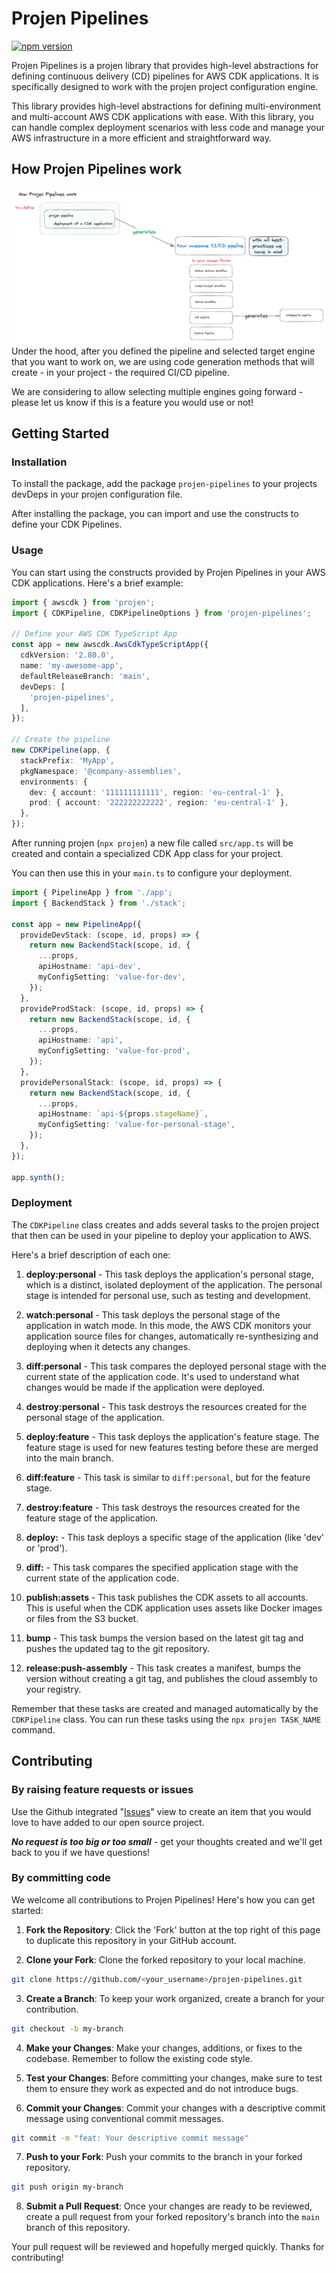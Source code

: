 # Projen Pipelines

[![npm version](https://badge.fury.io/js/projen-pipelines.svg)](https://www.npmjs.com/package/projen-pipelines)


Projen Pipelines is a projen library that provides high-level abstractions for defining continuous delivery (CD) pipelines for AWS CDK applications.
It is specifically designed to work with the projen project configuration engine.

This library provides high-level abstractions for defining multi-environment and multi-account AWS CDK applications with ease.
With this library, you can handle complex deployment scenarios with less code and manage your AWS infrastructure in a more efficient and straightforward way.
## How Projen Pipelines work
![High level Projen Pipelines Overview](documentation/overview.png)
Under the hood, after you defined the pipeline and selected target engine that you want to work on, we are using code generation methods that will create - in your project - the required CI/CD pipeline.

We are considering to allow selecting multiple engines going forward - please let us know if this is a feature you would use or not!

## Getting Started

### Installation

To install the package, add the package `projen-pipelines` to your projects devDeps in your projen configuration file.


After installing the package, you can import and use the constructs to define your CDK Pipelines.

### Usage

You can start using the constructs provided by Projen Pipelines in your AWS CDK applications. Here's a brief example:

```typescript
import { awscdk } from 'projen';
import { CDKPipeline, CDKPipelineOptions } from 'projen-pipelines';

// Define your AWS CDK TypeScript App
const app = new awscdk.AwsCdkTypeScriptApp({
  cdkVersion: '2.80.0',
  name: 'my-awesome-app',
  defaultReleaseBranch: 'main',
  devDeps: [
    'projen-pipelines',
  ],
});

// Create the pipeline
new CDKPipeline(app, {
  stackPrefix: 'MyApp',
  pkgNamespace: '@company-assemblies',
  environments: {
    dev: { account: '111111111111', region: 'eu-central-1' },
    prod: { account: '222222222222', region: 'eu-central-1' },
  },
});
```

After running projen (`npx projen`) a new file called `src/app.ts` will be created and contain a specialized CDK App class for your project.

You can then use this in your `main.ts` to configure your deployment.

```typescript
import { PipelineApp } from './app';
import { BackendStack } from './stack';

const app = new PipelineApp({
  provideDevStack: (scope, id, props) => {
    return new BackendStack(scope, id, {
      ...props,
      apiHostname: 'api-dev',
      myConfigSetting: 'value-for-dev',
    });
  },
  provideProdStack: (scope, id, props) => {
    return new BackendStack(scope, id, {
      ...props,
      apiHostname: 'api',
      myConfigSetting: 'value-for-prod',
    });
  },
  providePersonalStack: (scope, id, props) => {
    return new BackendStack(scope, id, {
      ...props,
      apiHostname: `api-${props.stageName}`,
      myConfigSetting: 'value-for-personal-stage',
    });
  },
});

app.synth();
```

### Deployment

The `CDKPipeline` class creates and adds several tasks to the projen project that then can be used in your pipeline to deploy your application to AWS.

Here's a brief description of each one:

1. **deploy:personal** - This task deploys the application's personal stage, which is a distinct, isolated deployment of the application. The personal stage is intended for personal use, such as testing and development.

2. **watch:personal** - This task deploys the personal stage of the application in watch mode. In this mode, the AWS CDK monitors your application source files for changes, automatically re-synthesizing and deploying when it detects any changes.

3. **diff:personal** - This task compares the deployed personal stage with the current state of the application code. It's used to understand what changes would be made if the application were deployed.

4. **destroy:personal** - This task destroys the resources created for the personal stage of the application.

5. **deploy:feature** - This task deploys the application's feature stage. The feature stage is used for new features testing before these are merged into the main branch.

6. **diff:feature** - This task is similar to `diff:personal`, but for the feature stage.

7. **destroy:feature** - This task destroys the resources created for the feature stage of the application.

8. **deploy:<stageName>** - This task deploys a specific stage of the application (like 'dev' or 'prod').

9. **diff:<stageName>** - This task compares the specified application stage with the current state of the application code.

10. **publish:assets** - This task publishes the CDK assets to all accounts. This is useful when the CDK application uses assets like Docker images or files from the S3 bucket.

11. **bump** - This task bumps the version based on the latest git tag and pushes the updated tag to the git repository.

12. **release:push-assembly** - This task creates a manifest, bumps the version without creating a git tag, and publishes the cloud assembly to your registry.

Remember that these tasks are created and managed automatically by the `CDKPipeline` class. You can run these tasks using the `npx projen TASK_NAME` command.


## Contributing
### By raising feature requests or issues
Use the Github integrated "[Issues](https://github.com/taimos/projen-pipelines/issues/new)" view to create an item that you would love to have added to our open source project.

***No request is too big or too small*** - get your thoughts created and we'll get back to you if we have questions!


### By committing code

We welcome all contributions to Projen Pipelines! Here's how you can get started:

1. **Fork the Repository**: Click the 'Fork' button at the top right of this page to duplicate this repository in your GitHub account.

2. **Clone your Fork**: Clone the forked repository to your local machine.

```bash
git clone https://github.com/<your_username>/projen-pipelines.git
```

3. **Create a Branch**: To keep your work organized, create a branch for your contribution.

```bash
git checkout -b my-branch
```

4. **Make your Changes**: Make your changes, additions, or fixes to the codebase. Remember to follow the existing code style.

5. **Test your Changes**: Before committing your changes, make sure to test them to ensure they work as expected and do not introduce bugs.

6. **Commit your Changes**: Commit your changes with a descriptive commit message using conventional commit messages.

```bash
git commit -m "feat: Your descriptive commit message"
```

7. **Push to your Fork**: Push your commits to the branch in your forked repository.

```bash
git push origin my-branch
```

8. **Submit a Pull Request**: Once your changes are ready to be reviewed, create a pull request from your forked repository's branch into the `main` branch of this repository.

Your pull request will be reviewed and hopefully merged quickly. Thanks for contributing!

